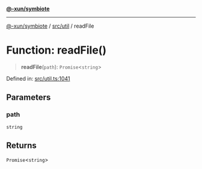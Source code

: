 [**@-xun/symbiote**](../../../README.md)

***

[@-xun/symbiote](../../../README.md) / [src/util](../README.md) / readFile

# Function: readFile()

> **readFile**(`path`): `Promise`\<`string`\>

Defined in: [src/util.ts:1041](https://github.com/Xunnamius/symbiote/blob/b36b296d7ff1b66d1e0c5e11b10c0eb089462516/src/util.ts#L1041)

## Parameters

### path

`string`

## Returns

`Promise`\<`string`\>
